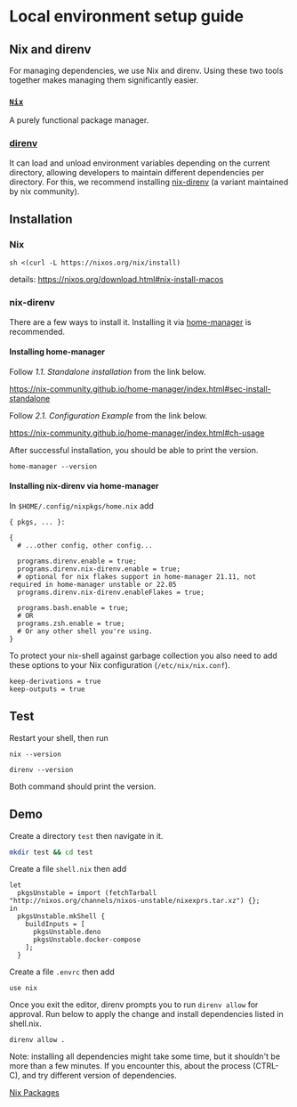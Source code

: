 # Local environment setup guide

## Nix and direnv

For managing dependencies, we use Nix and direnv. Using these two tools together makes managing them
significantly easier.

### [`Nix`](https://nixos.org/)

A purely functional package manager.

### [direnv](https://direnv.net/)

It can load and unload environment variables depending on the current directory, allowing developers to maintain different dependencies per directory. For this, we recommend
installing [nix-direnv](https://github.com/nix-community/nix-direnv) (a variant maintained by nix
community).

## Installation

### Nix

```
sh <(curl -L https://nixos.org/nix/install)
```

details: https://nixos.org/download.html#nix-install-macos

### nix-direnv

There are a few ways to install it. Installing it via
[home-manager](https://nix-community.github.io/home-manager) is recommended.

#### Installing home-manager

Follow _1.1. Standalone installation_ from the link below.

https://nix-community.github.io/home-manager/index.html#sec-install-standalone

Follow _2.1. Configuration Example_ from the link below.

https://nix-community.github.io/home-manager/index.html#ch-usage

After successful installation, you should be able to print the version.

```
home-manager --version
```

#### Installing nix-direnv via home-manager

In `$HOME/.config/nixpkgs/home.nix` add

```
{ pkgs, ... }:

{
  # ...other config, other config...

  programs.direnv.enable = true;
  programs.direnv.nix-direnv.enable = true;
  # optional for nix flakes support in home-manager 21.11, not required in home-manager unstable or 22.05
  programs.direnv.nix-direnv.enableFlakes = true;

  programs.bash.enable = true;
  # OR
  programs.zsh.enable = true;
  # Or any other shell you're using.
}
```

To protect your nix-shell against garbage collection you also need to add these options to your Nix
configuration (`/etc/nix/nix.conf`).

```
keep-derivations = true
keep-outputs = true
```

## Test

Restart your shell, then run

```
nix --version
```

```
direnv --version
```

Both command should print the version.

## Demo

Create a directory `test` then navigate in it.

```bash
mkdir test && cd test
```

Create a file `shell.nix` then add

```
let
  pkgsUnstable = import (fetchTarball "http://nixos.org/channels/nixos-unstable/nixexprs.tar.xz") {};
in
  pkgsUnstable.mkShell {
    buildInputs = [
      pkgsUnstable.deno
      pkgsUnstable.docker-compose
    ];
  }
```

Create a file `.envrc` then add

```
use nix
```

Once you exit the editor, direnv prompts you to run `direnv allow` for approval. Run below to apply
the change and install dependencies listed in shell.nix.

```
direnv allow .
```

Note: installing all dependencies might take some time, but it shouldn't be more than a few minutes.
If you encounter this, about the process (CTRL-C), and try different version of dependencies.

[Nix Packages](https://search.nixos.org/packages)
